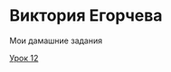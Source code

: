 # Виктория Егорчева
Мои дамашние задания

[Урок 12](http://vikochka-ego.githab.io/Lesson12/ "Моя готовая домашка")
